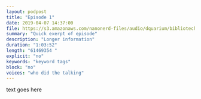 ```yaml
---
layout: podpost
title: "Episode 1"
date: 2019-04-07 14:37:00
file: https://s3.amazonaws.com/nanonerd-files/audio/dquarium/bibliotech8.mp3
summary: "Quick exerpt of episode"
description: "Longer information"
duration: "1:03:52" 
length: "61469354 "
explicit: "no" 
keywords: "keyword tags"
block: "no" 
voices: "who did the talking"
---
```


text goes here